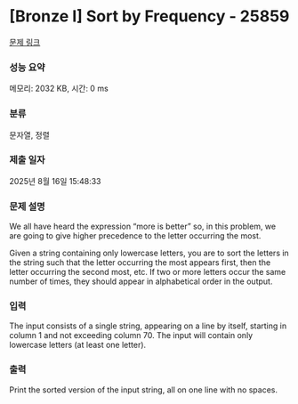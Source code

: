 # [Bronze I] Sort by Frequency - 25859 

[문제 링크](https://www.acmicpc.net/problem/25859) 

### 성능 요약

메모리: 2032 KB, 시간: 0 ms

### 분류

문자열, 정렬

### 제출 일자

2025년 8월 16일 15:48:33

### 문제 설명

<p>We all have heard the expression “more is better” so, in this problem, we are going to give higher precedence to the letter occurring the most.</p>

<p>Given a string containing only lowercase letters, you are to sort the letters in the string such that the letter occurring the most appears first, then the letter occurring the second most, etc. If two or more letters occur the same number of times, they should appear in alphabetical order in the output.</p>

### 입력 

 <p>The input consists of a single string, appearing on a line by itself, starting in column 1 and not exceeding column 70. The input will contain only lowercase letters (at least one letter).</p>

### 출력 

 <p>Print the sorted version of the input string, all on one line with no spaces.</p>

